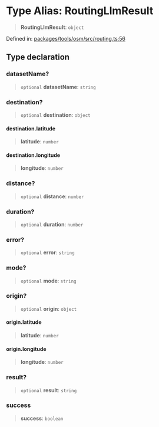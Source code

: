 # Type Alias: RoutingLlmResult

> **RoutingLlmResult**: `object`

Defined in: [packages/tools/osm/src/routing.ts:56](https://github.com/GeoDaCenter/openassistant/blob/37d127dc7a76d6b5cf9de906c055e4c904e3dfed/packages/tools/osm/src/routing.ts#L56)

## Type declaration

### datasetName?

> `optional` **datasetName**: `string`

### destination?

> `optional` **destination**: `object`

#### destination.latitude

> **latitude**: `number`

#### destination.longitude

> **longitude**: `number`

### distance?

> `optional` **distance**: `number`

### duration?

> `optional` **duration**: `number`

### error?

> `optional` **error**: `string`

### mode?

> `optional` **mode**: `string`

### origin?

> `optional` **origin**: `object`

#### origin.latitude

> **latitude**: `number`

#### origin.longitude

> **longitude**: `number`

### result?

> `optional` **result**: `string`

### success

> **success**: `boolean`
